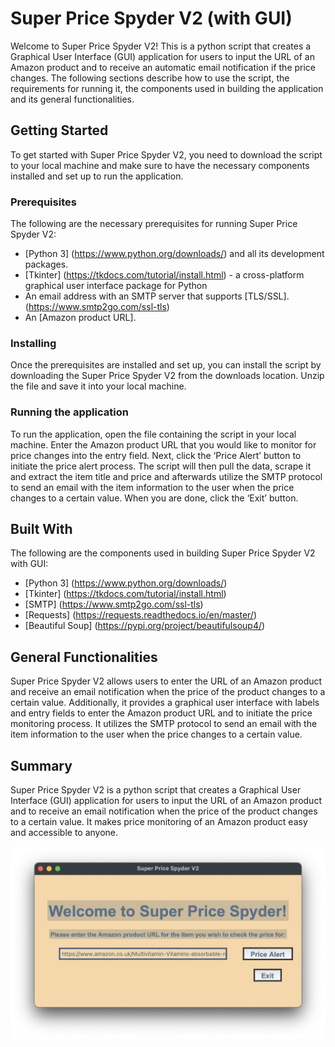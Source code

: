 # Super Price Spyder V2 (with GUI)

Welcome to Super Price Spyder V2! This is a python script that creates a Graphical User Interface (GUI) application for users to input the URL of an Amazon product and to receive an automatic email notification if the price changes. The following sections describe how to use the script, the requirements for running it, the components used in building the application and its general functionalities.

## Getting Started

To get started with Super Price Spyder V2, you need to download the script to your local machine and make sure to have the necessary components installed and set up to run the application.

### Prerequisites

The following are the necessary prerequisites for running Super Price Spyder V2:

* [Python 3] (https://www.python.org/downloads/) and all its development packages.
* [Tkinter] (https://tkdocs.com/tutorial/install.html) - a cross-platform graphical user interface package for Python
* An email address with an SMTP server that supports [TLS/SSL]. (https://www.smtp2go.com/ssl-tls)
* An [Amazon product URL].

### Installing

Once the prerequisites are installed and set up, you can install the script by downloading the Super Price Spyder V2 from the downloads location. Unzip the file and save it into your local machine.

### Running the application

To run the application, open the file containing the script in your local machine. Enter the Amazon product URL that you would like to monitor for price changes into the entry field. Next, click the ‘Price Alert’ button to initiate the price alert process. The script will then pull the data, scrape it and extract the item title and price and afterwards utilize the SMTP protocol to send an email with the item information to the user when the price changes to a certain value. When you are done, click the ‘Exit’ button.

## Built With

The following are the components used in building Super Price Spyder V2 with GUI:

* [Python 3]  (https://www.python.org/downloads/)
* [Tkinter] (https://tkdocs.com/tutorial/install.html)
* [SMTP] (https://www.smtp2go.com/ssl-tls)
* [Requests] (https://requests.readthedocs.io/en/master/)
* [Beautiful Soup] (https://pypi.org/project/beautifulsoup4/)

## General Functionalities

Super Price Spyder V2 allows users to enter the URL of an Amazon product and receive an email notification when the price of the product changes to a certain value. Additionally, it provides a graphical user interface with labels and entry fields to enter the Amazon product URL and to initiate the price monitoring process. It utilizes the SMTP protocol to send an email with the item information to the user when the price changes to a certain value.

## Summary

Super Price Spyder V2 is a python script that creates a Graphical User Interface (GUI) application for users to input the URL of an Amazon product and to receive an email notification when the price of the product changes to a certain value. It makes price monitoring of an Amazon product easy and accessible to anyone. 

![Super Price Spyder](./image.png)
